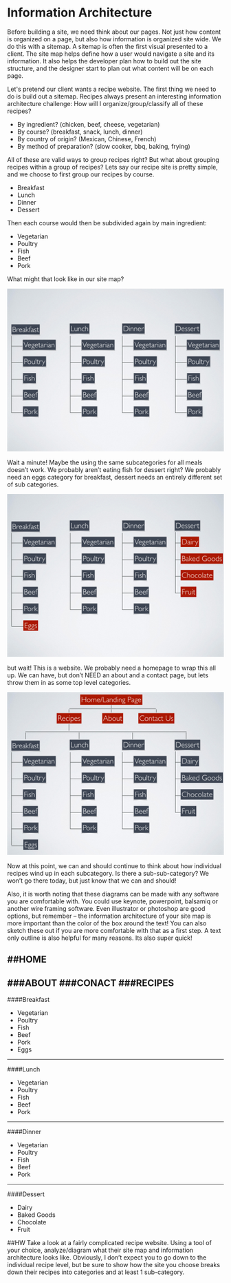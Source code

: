 # Information Architecture

Before building a site, we need think about our pages. Not just how content is organized on a page, but also how information is organized site wide. We do this with a sitemap. A sitemap is often the first visual presented to a client. The site map helps define how a user would navigate a site and its information. It also helps the developer plan how to build out the site structure, and the designer start to plan out what content will be on each page.

Let's pretend our client wants a recipe website. The first thing we need to do is build out a sitemap. Recipes always present an interesting information architecture challenge: How will I organize/group/classify all of these recipes?

* By ingredient? (chicken, beef, cheese, vegetarian)
* By course? (breakfast, snack, lunch, dinner)
* By country of origin? (Mexican, Chinese, French)
* By method of preparation? (slow cooker, bbq, baking, frying)

All of these are valid ways to group recipes right? But what about grouping recipes within a group of recipes? Lets say our recipe site is pretty simple, and we choose to first group our recipes by course.

* Breakfast
* Lunch
* Dinner
* Dessert

Then each course would then be subdivided again by main ingredient:

* Vegetarian
* Poultry
* Fish
* Beef
* Pork

What might that look like in our site map?


![Site Map V1](img/ia.001.png "Site Map V1")

Wait a minute! Maybe the using the same subcategories for all meals doesn’t work. We probably aren’t eating fish for dessert right? We probably need an eggs category for breakfast, dessert needs an entirely different set of sub categories.

![Site Map V2](img/ia.002.png "Site Map V2")

but wait! This is a website. We probably need a homepage to wrap this all up. We can have, but don’t NEED an about and a contact page, but lets throw them in as some top level categories.

![Site Map V3](img/ia.003.png "Site Map V3")

Now at this point, we can and should continue to think about how individual recipes wind up in each subcategory. Is there a sub-sub-category? We won’t go there today, but just know that we can and should!

Also, it is worth noting that these diagrams can be made with any software you are comfortable with. You could use keynote, powerpoint, balsamiq or another wire framing software. Even illustrator or photoshop are good options, but remember – the information architecture of your site map is more important than the color of the box around the text! You can also sketch these out if you are more comfortable with that as a first step. A text only outline is also helpful for many reasons. Its also super quick!

##HOME
---
###ABOUT
###CONACT
###RECIPES
---
####Breakfast
* Vegetarian
* Poultry
* Fish
* Beef
* Pork
* Eggs
---
####Lunch
* Vegetarian
* Poultry
* Fish
* Beef
* Pork
---
####Dinner
* Vegetarian
* Poultry
* Fish
* Beef
* Pork
----
####Dessert
* Dairy
* Baked Goods
* Chocolate
* Fruit

##HW
Take a look at a fairly complicated recipe website. Using a tool of your choice, analyze/diagram what their site map and information architecture looks like. Obviously, I don’t expect you to go down to the individual recipe level, but be sure to show how the site you choose breaks down their recipes into categories and at least 1 sub-category.